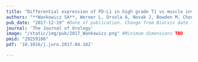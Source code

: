 ```yaml
---
title: "Differential expression of PD-L1 in high grade T1 vs muscle invasive bladder carcinoma and its prognostic implications"
authors: "**Wankowicz SA**, Werner L, Orsola A, Novak J, Bowden M, Choueiri TK, de Torres I, Morote J, Freeman GJ, Signoretti S, Bellmunt J."
pub_date: "2017-12-19" #Date of publication. Change from Biorxiv date to Journal date once accepted
journal: 'The Journal of Urology'
image: "/static/img/pub/2017_Wankowicz.png" #Minimum dimensions TBD
pmid: "29259186"
pdf: '10.1016/j.juro.2017.04.102'

---
```

